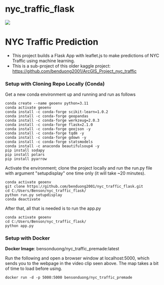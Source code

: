 # nyc_traffic_flask





<!--https://github.com/benduong2001/nyc_traffic_flask/assets/62922098/1578a46e-bdea-4f19-803f-51bc74ceb048-->
![](assets/nyc_traffic_optimized4.gif)




# NYC Traffic Prediction 
* This project builds a Flask App with leaflet.js to make predictions of NYC Traffic using machine learning.
* This is a sub-project of this older kaggle project: https://github.com/benduong2001/ArcGIS_Project_nyc_traffic


### Setup with Cloning Repo Locally (Conda)

Get a new conda environment up and running and run as follows
```
conda create --name geoenv python=3.11
conda activate geoenv
conda install -c conda-forge scikit-learn=1.0.2
conda install -c conda-forge geopandas
conda install -c conda-forge werkzeug=2.0.3
conda install -c conda-forge flask=2.1.0
conda install -c conda-forge geojson -y
conda install -c conda-forge tqdm -y
conda install -c conda-forge gdown -y
conda install -c conda-forge statsmodels
conda install -c anaconda beautifulsoup4 -y
pip install sodapy
pip install polars
pip install pyarrow
```
Activate the environment; clone the project locally and run the run.py file with argument "setupdisplay" one time only (it will take ~20 minutes).
```
conda activate geoenv
git clone https://github.com/benduong2001/nyc_traffic_flask.git
cd C:/Users/Benson/nyc_traffic_flask/
python run.py setupdisplay
conda deactivate
```
After that, all that is needed is to run the app.py
```
conda activate geoenv
cd C:/Users/Benson/nyc_traffic_flask/
python app.py
```

### Setup with Docker

**Docker Image**: bensonduong/nyc_traffic_premade:latest

Run the following and open a browser window at localhost:5000, which sends you to the webpage in the video clip seen above. The map takes a bit of time to load before using.
```
docker run -d -p 5000:5000 bensonduong/nyc_traffic_premade
```

